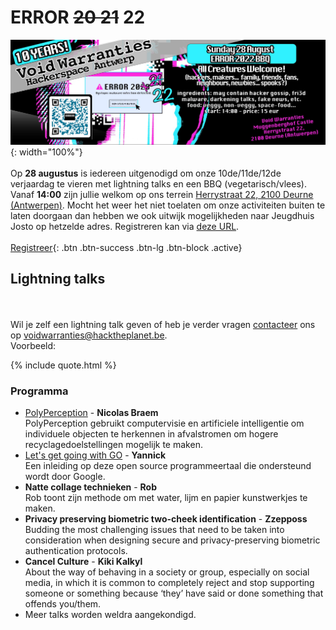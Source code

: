 # ERROR ~~20 21~~ 22

![ERROR ~~20 21~~ 22 banner](/assets/img/VoidWarranties_ERROR_2022_BBQ_lowQ.jpg){: width="100%"}
\
\
Op **28 augustus** is iedereen uitgenodigd om onze 10de/11de/12de verjaardag te vieren met lightning talks en een BBQ (vegetarisch/vlees). Vanaf **14:00** zijn jullie welkom op ons terrein [Herrystraat 22, 2100 Deurne (Antwerpen)](locatie.html). Mocht het weer het niet toelaten om onze activiteiten buiten te laten doorgaan dan hebben we ook uitwijk mogelijkheden naar Jeugdhuis Josto op hetzelde adres. Registreren kan via [deze URL](https://docs.google.com/forms/d/e/1FAIpQLSdka2r1p6A7xck9vdHl6UYHZE41D8T6NpTZaeM8D73wl0-i0g/viewform). 
\
\
[Registreer](https://docs.google.com/forms/d/e/1FAIpQLSdka2r1p6A7xck9vdHl6UYHZE41D8T6NpTZaeM8D73wl0-i0g/viewform){: .btn .btn-success .btn-lg .btn-block .active}



## Lightning talks
\
\
Wil je zelf een lightning talk geven of heb je verder vragen [contacteer](contact.html) ons op [voidwarranties@hacktheplanet.be](mailto:voidwarranties@hacktheplanet.be). \
Voorbeeld:

{% include quote.html %}

### Programma
* [PolyPerception](https://www.polyperception.com/) - **Nicolas Braem**\
PolyPerception gebruikt computervisie en artificiele intelligentie om individuele objecten te herkennen in afvalstromen om hogere recyclagedoelstellingen mogelijk te maken.
* [Let's get going with GO](https://go.dev/) - **Yannick**\
Een inleiding op deze open source programmeertaal die ondersteund wordt door Google.
* **Natte collage technieken** - **Rob**\
Rob toont zijn methode om met water, lijm en papier kunstwerkjes te maken.
* **Privacy preserving biometric two-cheek identification** - **Zzepposs**\
Budding the most challenging issues that need to be taken into consideration when designing secure and privacy-preserving biometric authentication protocols.
* **Cancel Culture** - **Kiki Kalkyl**\
About the way of behaving in a society or group, especially on social media, in which it is common to completely reject and stop supporting someone or something because ‘they’ have said or done something that offends you/them.
* Meer talks worden weldra aangekondigd. 
